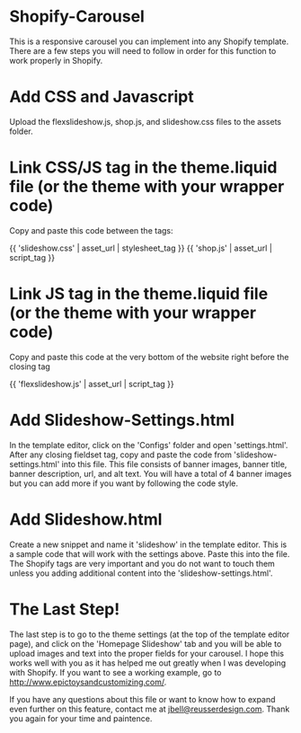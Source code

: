 Shopify-Carousel
================

This is a responsive carousel you can implement into any Shopify template. There are a few steps you will need to follow in order for this function to work properly in Shopify.


Add CSS and Javascript
================

Upload the flexslideshow.js, shop.js, and slideshow.css files to the assets folder.



Link CSS/JS tag in the theme.liquid file (or the theme with your wrapper code)
================

Copy and paste this code between the <head></head> tags:

{{ 'slideshow.css' | asset_url | stylesheet_tag }}
{{ 'shop.js' | asset_url | script_tag }}



Link JS tag in the theme.liquid file (or the theme with your wrapper code)
================

Copy and paste this code at the very bottom of the website right before the closing </body> tag

{{ 'flexslideshow.js' | asset_url | script_tag }}
<script type="text/javascript">
  $(function(){
    SyntaxHighlighter.all();
  });
  $(window).load(function(){
    $('.flexslider').flexslider({
      animation: "slide",
      start: function(slider){
        $('body').removeClass('loading');
      }
    });
  });
</script>


Add Slideshow-Settings.html
================

In the template editor, click on the 'Configs' folder and open 'settings.html'. After any closing fieldset tag, copy and paste the code from 'slideshow-settings.html' into this file. This file consists of banner images, banner title, banner description, url, and alt text. You will have a total of 4 banner images but you can add more if you want by following the code style.


Add Slideshow.html
================

Create a new snippet and name it 'slideshow' in the template editor. This is a sample code that will work with the settings above. Paste this into the file. The Shopify tags are very important and you do not want to touch them unless you adding additional content into the 'slideshow-settings.html'.
      

The Last Step!
================

The last step is to go to the theme settings (at the top of the template editor page), and click on the 'Homepage Slideshow' tab and you will be able to upload images and text into the proper fields for your carousel. I hope this works well with you as it has helped me out greatly when I was developing with Shopify. If you want to see a working example, go to http://www.epictoysandcustomizing.com/.

If you have any questions about this file or want to know how to expand even further on this feature, contact me at jbell@reusserdesign.com. Thank you again for your time and paintence. 



